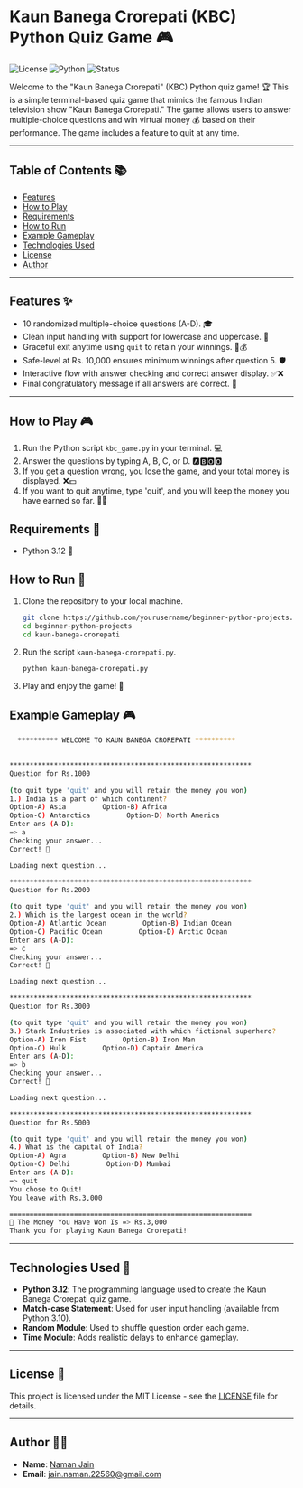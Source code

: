 # Kaun Banega Crorepati (KBC) Python Quiz Game 🎮

![License](https://img.shields.io/badge/License-MIT-blue.svg)
![Python](https://img.shields.io/badge/Python-3.12-blue.svg)
![Status](https://img.shields.io/badge/Status-improving-blue.svg)

Welcome to the "Kaun Banega Crorepati" (KBC) Python quiz game! 🏆 This is a simple terminal-based quiz game that mimics the famous Indian television show "Kaun Banega Crorepati." The game allows users to answer multiple-choice questions and win virtual money 💰 based on their performance. The game includes a feature to quit at any time.

---

## Table of Contents 📚
- [Features](#features-✨)
- [How to Play](#how-to-play-🎮)
- [Requirements](#requirements-📜)
- [How to Run](#how-to-run-🚀)
- [Example Gameplay](#example-gameplay-🎮)
- [Technologies Used](#technologies-used-🧰)
- [License](#license-📜)
- [Author](#author-🙋‍♂️)

---

## Features ✨

- 10 randomized multiple-choice questions (A-D). 🎓
- Clean input handling with support for lowercase and uppercase. 🧠
- Graceful exit anytime using `quit` to retain your winnings. 🚪💰
- Safe-level at Rs. 10,000 ensures minimum winnings after question 5. 🛡️
- Interactive flow with answer checking and correct answer display. ✅❌
- Final congratulatory message if all answers are correct. 🥳

---

## How to Play 🎮

1. Run the Python script `kbc_game.py` in your terminal. 💻
2. Answer the questions by typing A, B, C, or D. 🅰️🅱️🅾️🅾️
3. If you get a question wrong, you lose the game, and your total money is displayed. ❌💵
4. If you want to quit anytime, type 'quit', and you will keep the money you have earned so far. 🚪💸

## Requirements 📜

- Python 3.12 🐍

## How to Run 🚀

1. Clone the repository to your local machine.

    ```bash
    git clone https://github.com/yourusername/beginner-python-projects.git
    cd beginner-python-projects
    cd kaun-banega-crorepati
    ```

2. Run the script `kaun-banega-crorepati.py`.

    ```bash
    python kaun-banega-crorepati.py
    ```

3. Play and enjoy the game! 🎉

## Example Gameplay 🎮

```bash
  ********** WELCOME TO KAUN BANEGA CROREPATI **********
   

************************************************************
Question for Rs.1000
 
(to quit type 'quit' and you will retain the money you won)
1.) India is a part of which continent?
Option-A) Asia         Option-B) Africa
Option-C) Antarctica         Option-D) North America
Enter ans (A-D): 
=> a
Checking your answer...
Correct! 🎉

Loading next question...

************************************************************
Question for Rs.2000

(to quit type 'quit' and you will retain the money you won)
2.) Which is the largest ocean in the world?
Option-A) Atlantic Ocean         Option-B) Indian Ocean
Option-C) Pacific Ocean         Option-D) Arctic Ocean
Enter ans (A-D): 
=> c
Checking your answer...
Correct! 🎉

Loading next question...

************************************************************
Question for Rs.3000

(to quit type 'quit' and you will retain the money you won)
3.) Stark Industries is associated with which fictional superhero?
Option-A) Iron Fist         Option-B) Iron Man
Option-C) Hulk         Option-D) Captain America
Enter ans (A-D): 
=> b
Checking your answer...
Correct! 🎉

Loading next question...

************************************************************
Question for Rs.5000

(to quit type 'quit' and you will retain the money you won)
4.) What is the capital of India?
Option-A) Agra         Option-B) New Delhi
Option-C) Delhi         Option-D) Mumbai
Enter ans (A-D): 
=> quit
You chose to Quit!
You leave with Rs.3,000

============================================================
🎉 The Money You Have Won Is => Rs.3,000
Thank you for playing Kaun Banega Crorepati!
```

---

## Technologies Used 🧰
- **Python 3.12**: The programming language used to create the Kaun Banega Crorepati quiz game.
- **Match-case Statement**: Used for user input handling (available from Python 3.10).
- **Random Module**: Used to shuffle question order each game.
- **Time Module**: Adds realistic delays to enhance gameplay.

---

## License 📜
This project is licensed under the MIT License - see the [LICENSE](../LICENSE.txt) file for details.

---

## Author 🙋‍♂️
- **Name**: [Naman Jain](https://github.com/Naman-Jain-2256)
- **Email**: [jain.naman.22560@gmail.com](mailto:jain.naman.22560@gmail.com)